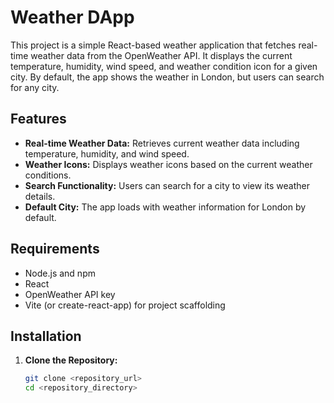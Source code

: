 # Weather DApp

This project is a simple React-based weather application that fetches real-time weather data from the OpenWeather API. It displays the current temperature, humidity, wind speed, and weather condition icon for a given city. By default, the app shows the weather in London, but users can search for any city.

## Features

- **Real-time Weather Data:** Retrieves current weather data including temperature, humidity, and wind speed.
- **Weather Icons:** Displays weather icons based on the current weather conditions.
- **Search Functionality:** Users can search for a city to view its weather details.
- **Default City:** The app loads with weather information for London by default.

## Requirements

- Node.js and npm
- React
- OpenWeather API key
- Vite (or create-react-app) for project scaffolding

## Installation

1. **Clone the Repository:**
   ```bash
   git clone <repository_url>
   cd <repository_directory>
